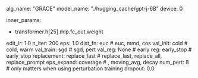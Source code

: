 alg_name: "GRACE"
model_name: "./hugging_cache/gpt-j-6B"
device: 0

inner_params:
- transformer.h[25].mlp.fc_out.weight

edit_lr: 1.0
n_iter: 200
eps: 1.0
dist_fn: euc # euc, mmd, cos
val_init: cold # cold, warm
val_train: sgd # sgd, pert
val_reg: None # early
reg: early_stop # early_stop
replacement: replace_last # replace_last, replace_all, replace_prompt
eps_expand: coverage # , moving_avg, decay
num_pert: 8 # only matters when using perturbation training
dropout: 0.0
